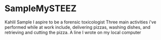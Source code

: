 # SampleMySTEEZ
Kahlil Sample
I aspire to be a forensic toxicologist
Three main activities i've performed while at work include, delivering pizzas, washing dishes, and retrieving and cutting the pizza.
A line I wrote on my local computer

